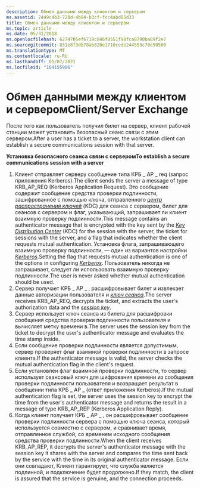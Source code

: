 ```yaml
---
description: Обмен данными между клиентом и сервером
ms.assetid: 2449c4b3-720d-4b84-b3cf-fcc4abd05d33
title: Обмен данными между клиентом и сервером
ms.topic: article
ms.date: 05/31/2018
ms.openlocfilehash: 6274705ef6719c846f0551f90fca8790ba89f2e7
ms.sourcegitcommit: 831e8f3db78ab820e1710cede244553c70e50500
ms.translationtype: MT
ms.contentlocale: ru-RU
ms.lasthandoff: 01/07/2021
ms.locfileid: "104155906"
---
```

# <a name="clientserver-exchange"></a><span data-ttu-id="d8fc6-103">Обмен данными между клиентом и сервером</span><span class="sxs-lookup"><span data-stu-id="d8fc6-103">Client/Server Exchange</span></span>

<span data-ttu-id="d8fc6-104">После того как пользователь получил билет на сервер, клиент рабочей станции может установить безопасный сеанс связи с этим сервером.</span><span class="sxs-lookup"><span data-stu-id="d8fc6-104">After a user has a ticket to a server, the workstation client can establish a secure communications session with that server.</span></span>

<span data-ttu-id="d8fc6-105">**Установка безопасного сеанса связи с сервером**</span><span class="sxs-lookup"><span data-stu-id="d8fc6-105">**To establish a secure communications session with a server**</span></span>

1.  <span data-ttu-id="d8fc6-106">Клиент отправляет серверу сообщение типа КРБ \_ AP \_ req (запрос приложения Kerberos).</span><span class="sxs-lookup"><span data-stu-id="d8fc6-106">The client sends the server a message of type KRB\_AP\_REQ (Kerberos Application Request).</span></span> <span data-ttu-id="d8fc6-107">Это сообщение содержит сообщение средства проверки подлинности, зашифрованное с помощью ключа, отправленного [*центр распространения ключей*](/windows/desktop/SecGloss/k-gly) (KDC) для сеанса с сервером, билет для сеансов с сервером и флаг, указывающий, запрашивает ли клиент взаимную проверку подлинности.</span><span class="sxs-lookup"><span data-stu-id="d8fc6-107">This message contains an authenticator message that is encrypted with the key sent by the [*Key Distribution Center*](/windows/desktop/SecGloss/k-gly) (KDC) for the session with the server, the ticket for sessions with the server, and a flag that indicates whether the client requests mutual authentication.</span></span> <span data-ttu-id="d8fc6-108">Установка флага, запрашивающего взаимную проверку подлинности, — один из вариантов настройки [*Kerberos*](/windows/desktop/SecGloss/k-gly).</span><span class="sxs-lookup"><span data-stu-id="d8fc6-108">Setting the flag that requests mutual authentication is one of the options in configuring [*Kerberos*](/windows/desktop/SecGloss/k-gly).</span></span> <span data-ttu-id="d8fc6-109">Пользователь никогда не запрашивает, следует ли использовать взаимную проверку подлинности.</span><span class="sxs-lookup"><span data-stu-id="d8fc6-109">The user is never asked whether mutual authentication should be used.</span></span>
2.  <span data-ttu-id="d8fc6-110">Сервер получает КРБ \_ AP \_ , расшифровывает билет и извлекает данные авторизации пользователя и [*ключ сеанса*](/windows/desktop/SecGloss/s-gly).</span><span class="sxs-lookup"><span data-stu-id="d8fc6-110">The server receives KRB\_AP\_REQ, decrypts the ticket, and extracts the user's authorization data and the [*session key*](/windows/desktop/SecGloss/s-gly).</span></span>
3.  <span data-ttu-id="d8fc6-111">Сервер использует ключ сеанса из билета для расшифровки сообщения средства проверки подлинности пользователя и вычисляет метку времени в.</span><span class="sxs-lookup"><span data-stu-id="d8fc6-111">The server uses the session key from the ticket to decrypt the user's authenticator message and evaluates the time stamp inside.</span></span>
4.  <span data-ttu-id="d8fc6-112">Если сообщение проверки подлинности является допустимым, сервер проверяет флаг взаимной проверки подлинности в запросе клиента.</span><span class="sxs-lookup"><span data-stu-id="d8fc6-112">If the authenticator message is valid, the server checks the mutual authentication flag in the client's request.</span></span>
5.  <span data-ttu-id="d8fc6-113">Если установлен флаг взаимной проверки подлинности, то сервер использует сеансовый ключ для шифрования времени из сообщения проверки подлинности пользователя и возвращает результат в сообщении типа КРБ \_ AP \_ (ответ приложения Kerberos).</span><span class="sxs-lookup"><span data-stu-id="d8fc6-113">If the mutual authentication flag is set, the server uses the session key to encrypt the time from the user's authenticator message and returns the result in a message of type KRB\_AP\_REP (Kerberos Application Reply).</span></span>
6.  <span data-ttu-id="d8fc6-114">Когда клиент получает КРБ \_ AP \_ , он расшифровывает сообщение проверки подлинности сервера с помощью ключа сеанса, который используется совместно с сервером, и сравнивает время, отправленное службой, со временем исходного сообщения средства проверки подлинности.</span><span class="sxs-lookup"><span data-stu-id="d8fc6-114">When the client receives KRB\_AP\_REP, it decrypts the server's authenticator message with the session key it shares with the server and compares the time sent back by the service with the time in its original authenticator message.</span></span> <span data-ttu-id="d8fc6-115">Если они совпадают, Клиент гарантирует, что служба является подлинной, и подключение будет продолжено.</span><span class="sxs-lookup"><span data-stu-id="d8fc6-115">If they match, the client is assured that the service is genuine, and the connection proceeds.</span></span>

 

 
